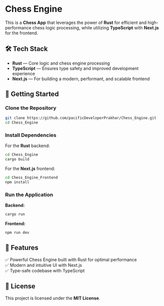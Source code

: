 # Chess Engine

This is a **Chess App** that leverages the power of **Rust** for efficient and high-performance chess logic processing, while utilizing **TypeScript** with **Next.js** for the frontend.

## 🛠️ Tech Stack
- **Rust** — Core logic and chess engine processing
- **TypeScript** — Ensures type safety and improved development experience
- **Next.js** — For building a modern, performant, and scalable frontend

## 🚀 Getting Started

### Clone the Repository
```bash
git clone https://github.com/pacificDeveloperPrakhar/Chess_Engine.git
cd Chess_Engine
```

### Install Dependencies
For the **Rust** backend:
```bash
cd Chess_Engine
cargo build
```

For the **Next.js** frontend:
```bash
cd Chess_Engine_Frontend
npm install
```

### Run the Application
**Backend:**
```bash
cargo run
```

**Frontend:**
```bash
npm run dev
```

## 🧩 Features
✅ Powerful Chess Engine built with Rust for optimal performance  
✅ Modern and intuitive UI with Next.js  
✅ Type-safe codebase with TypeScript  

## 📄 License
This project is licensed under the **MIT License**.

